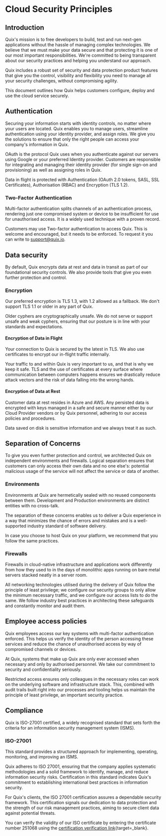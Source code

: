 # Cloud Security Principles

## Introduction

Quix's mission is to free developers to build, test and run next-gen applications without the hassle of managing complex technologies. We believe that we must make your data secure and that protecting it is one of our most important responsibilities. We're committed to being transparent about our security practices and helping you understand our approach.

Quix includes a robust set of security and data protection product features that give you the control, visibility and flexibility you need to manage all your security challenges, without compromising agility.

This document outlines how Quix helps customers configure, deploy and use the cloud service securely.

## Authentication

Securing your information starts with identity controls, no matter where your users are located. Quix enables you to manage users, streamline authentication using your identity provider, and assign roles. We give you the solutions to ensure that only the right people can access your company's information in Quix.

OAuth is the protocol Quix uses when you authenticate against our servers using Google or your preferred Identity provider. Customers are responsible for integrating and managing their identity provider (for single sign-on and provisioning) as well as assigning roles in Quix.

Data in flight is protected with Authentication (OAuth 2.0 tokens, SASL, SSL Certificates), Authorisation (RBAC) and Encryption (TLS 1.2).

### Two-Factor Authentication

Multi-factor authentication splits channels of an authentication process, rendering just one compromised system or device to be insufficient for use for unauthorised access. It is a widely used technique with a proven record.

Customers may use Two-factor authentication to access Quix. This is welcome and encouraged, but it needs to be enforced. To request it you can write to [support@quix.io](mainto:support@quix.io).

## Data security

By default, Quix encrypts data at rest and data in transit as part of our foundational security controls. We also provide tools that give you even further protection and control.

### Encryption

Our preferred encryption is TLS 1.3, with 1.2 allowed as a fallback. We don't support TLS 1.1 or older in any part of Quix.

Older cyphers are cryptographically unsafe. We do not serve or support unsafe and weak cyphers, ensuring that our posture is in line with your standards and expectations.

#### Encryption of Data in Flight

Your connection to Quix is secured by the latest in TLS. We also use certificates to encrypt our in-flight traffic internally.

Your traffic to and within Quix is very important to us, and that is why we keep it safe. TLS and the use of certificates at every surface where communication between computers happens ensures we drastically reduce attack vectors and the risk of data falling into the wrong hands.

#### Encryption of Data at Rest

Customer data at rest resides in Azure and AWS. Any persisted data is encrypted with keys managed in a safe and secure manner either by our Cloud Provider vendors or by Quix personnel, adhering to our access policies and procedures.

Data saved on disk is sensitive information and we always treat it as such.

## Separation of Concerns

To give you even further protection and control, we architected Quix on independent environments and firewalls. Logical separation ensures that customers can only access their own data and no one else's: potential malicious usage of the service will not affect the service or data of another.

### Environments

Environments at Quix are hermetically sealed with no reused components between them. Development and Production environments are distinct entities with no cross-talk.

The separation of these concerns enables us to deliver a Quix experience in a way that minimizes the chance of errors and mistakes and is a well-supported industry standard of software delivery.

In case you choose to host Quix on your platform, we recommend that you follow the same practices.

### Firewalls

Firewalls in cloud-native infrastructure and applications work differently from how they used to in the days of monolithic apps running on bare metal servers stacked neatly in a server room.

All networking technologies utilised during the delivery of Quix follow the principle of least privilege; we configure our security groups to only allow the minimum necessary traffic, and we configure our access lists to do the same. We follow industry best practices in architecting these safeguards and constantly monitor and audit them.

## Employee access policies

Quix employees access our key systems with multi-factor authentication enforced. This helps us verify the identity of the person accessing these services and reduce the chance of unauthorised access by way of compromised channels or devices.

At Quix, systems that make up Quix are only ever accessed when necessary and only by authorised personnel. We take our commitment to security and confidentiality seriously.

Restricted access ensures only colleagues in the necessary roles can work on the underlying software and infrastructure stack. This, combined with audit trails built right into our processes and tooling helps us maintain the principle of least privilege, an important security practice.

## Compliance

Quix is ISO-27001 certified, a widely recognised standard that sets forth the criteria for an information security management system (ISMS).

### ISO-27001

This standard provides a structured approach for implementing, operating, monitoring, and improving an ISMS.

Quix adheres to ISO 27001, ensuring that the company applies systematic methodologies and a solid framework to identify, manage, and reduce information security risks. Certification in this standard indicates Quix's commitment to establishing international best practices in information security.

For Quix's clients, the ISO 27001 certification assures a dependable security framework. This certification signals our dedication to data protection and the strength of our risk management practices, aiming to secure client data against potential threats.

You can verify the validity of our ISO certificate by entering the certificate number 251068 using the [certification verification link](https://www.british-assessment.co.uk/verify-certification/){target=_blank}.
